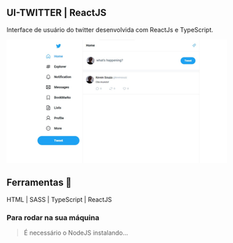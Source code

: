 ## UI-TWITTER | ReactJS

Interface de usuário do twitter desenvolvida com ReactJs e TypeScript.

<div align="center">

![Design preview for the project](./src/assets/design-preview/preview.jpg)

</div>

## Ferramentas 📌

HTML | SASS | TypeScript | ReactJS

### Para rodar na sua máquina

> É necessário o NodeJS instalando...
